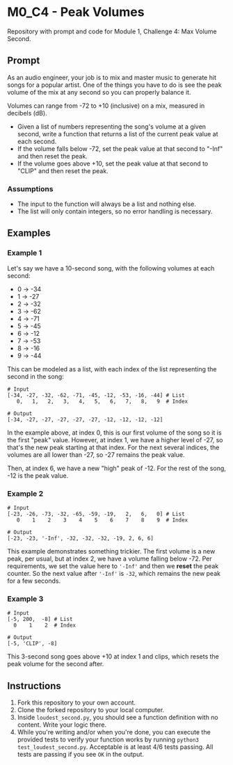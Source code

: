 # M0_C4 - Peak Volumes
Repository with prompt and code for Module 1, Challenge 4: Max Volume Second.

## Prompt
As an audio engineer, your job is to mix and master music to generate hit songs for a popular artist. One of the things you have to do is see the peak volume of the mix at any second so you can properly balance it.

Volumes can range from -72 to +10 (inclusive) on a mix, measured in decibels (dB).

- Given a list of numbers representing the song's volume at a given second, write a function that returns a list of the current peak value at each second.
- If the volume falls below -72, set the peak value at that second to "-Inf" and then reset the peak.
- If the volume goes above +10, set the peak value at that second to "CLIP" and then reset the peak.

### Assumptions
- The input to the function will always be a list and nothing else.
- The list will only contain integers, so no error handling is necessary.

## Examples
### Example 1
Let's say we have a 10-second song, with the following volumes at each second:

- 0 → -34
- 1 → -27
- 2 → -32
- 3 → -62
- 4 → -71
- 5 → -45
- 6 → -12
- 7 → -53
- 8 → -16
- 9 → -44

This can be modeled as a list, with each index of the list representing the second in the song:

```
# Input
[-34, -27, -32, -62, -71, -45, -12, -53, -16, -44] # List
   0,   1,   2,   3,   4,   5,   6,   7,   8,   9  # Index

# Output
[-34, -27, -27, -27, -27, -27, -12, -12, -12, -12]
```

In the example above, at index 0, this is our first volume of the song so it is the first "peak" value. However, at index 1, we have a higher level of -27, so that's the new peak starting at that index. For the next several indices, the volumes are all lower than -27, so -27 remains the peak value.

Then, at index 6, we have a new "high" peak of -12. For the rest of the song, -12 is the peak value.

### Example 2
```
# Input
[-23, -26, -73, -32, -65, -59, -19,   2,   6,   0] # List
   0    1    2    3    4    5    6    7    8    9  # Index

# Output
[-23, -23, '-Inf', -32, -32, -32, -19, 2, 6, 6]
```

This example demonstrates something trickier. The first volume is a new peak, per usual, but at index 2, we have a volume falling below -72. Per requirements, we set the value here to `'-Inf'` and then we **reset** the peak counter. So the next value after `'-Inf'` is `-32`, which remains the new peak for a few seconds.

### Example 3
```
# Input
[-5, 200,  -8] # List
  0    1    2  # Index

# Output
[-5, 'CLIP', -8]
```

This 3-second song goes above +10 at index 1 and clips, which resets the peak volume for the second after.

## Instructions
1. Fork this repository to your own account.
2. Clone the forked repository to your local computer.
3. Inside `loudest_second.py`, you should see a function definition with no content. Write your logic there.
4. While you're writing and/or when you're done, you can execute the provided tests to verify your function works by running `python3 test_loudest_second.py`. Acceptable is at least 4/6 tests passing. All tests are passing if you see `OK` in the output.
